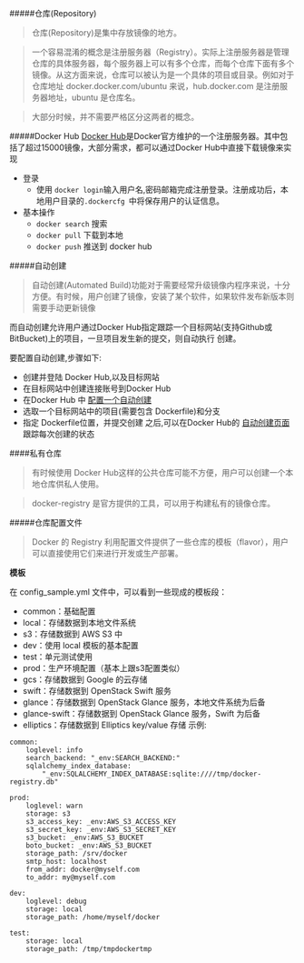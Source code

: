 #####仓库(Repository)

>仓库(Repository)是集中存放镜像的地方。

>一个容易混淆的概念是注册服务器（Registry）。实际上注册服务器是管理仓库的具体服务器，每个服务器上可以有多个仓库，而每个仓库下面有多个镜像。从这方面来说，仓库可以被认为是一个具体的项目或目录。例如对于仓库地址 docker.docker.com/ubuntu 来说，hub.docker.com 是注册服务器地址，ubuntu 是仓库名。

>大部分时候，并不需要严格区分这两者的概念。

#####Docker Hub
[Docker Hub](https://hub.docker.com/)是Docker官方维护的一个注册服务器。其中包括了超过15000镜像，大部分需求，都可以通过Docker Hub中直接下载镜像来实现

* 登录
    - 使用 `docker login`输入用户名,密码邮箱完成注册登录。注册成功后，本地用户目录的`.dockercfg `中将保存用户的认证信息。
* 基本操作
    - `docker search` 搜索
    - `docker pull` 下载到本地
    - `docker push` 推送到 docker hub

#####自动创建

>自动创建(Automated Build)功能对于需要经常升级镜像内程序来说，十分方便。有时候，用户创建了镜像，安装了某个软件，如果软件发布新版本则需要手动更新镜像

而自动创建允许用户通过Docker Hub指定跟踪一个目标网站(支持Github或BitBucket)上的项目，一旦项目发生新的提交，则自动执行 创建。

要配置自动创建,步骤如下:

* 创建并登陆 Docker Hub,以及目标网站
* 在目标网站中创建连接账号到Docker Hub
* 在Docker Hub 中 [配置一个自动创建](https://registry.hub.docker.com/builds/add/)
* 选取一个目标网站中的项目(需要包含 Dockerfile)和分支
* 指定 Dockerfile位置，并提交创建
之后,可以在Docker Hub的 [自动创建页面](https://registry.hub.docker.com/builds/) 跟踪每次创建的状态

####私有仓库

>有时候使用 Docker Hub这样的公共仓库可能不方便，用户可以创建一个本地仓库供私人使用。

>docker-registry 是官方提供的工具，可以用于构建私有的镜像仓库。

#####仓库配置文件

>Docker 的 Registry 利用配置文件提供了一些仓库的模板（flavor），用户可以直接使用它们来进行开发或生产部署。

**模板**

在 config_sample.yml 文件中，可以看到一些现成的模板段：

* common：基础配置
* local：存储数据到本地文件系统
* s3：存储数据到 AWS S3 中
* dev：使用 local 模板的基本配置
* test：单元测试使用
* prod：生产环境配置（基本上跟s3配置类似）
* gcs：存储数据到 Google 的云存储
* swift：存储数据到 OpenStack Swift 服务
* glance：存储数据到 OpenStack Glance 服务，本地文件系统为后备
* glance-swift：存储数据到 OpenStack Glance 服务，Swift 为后备
* elliptics：存储数据到 Elliptics key/value 存储
示例:
```
common:
    loglevel: info
    search_backend: "_env:SEARCH_BACKEND:"
    sqlalchemy_index_database:
        "_env:SQLALCHEMY_INDEX_DATABASE:sqlite:////tmp/docker-registry.db"

prod:
    loglevel: warn
    storage: s3
    s3_access_key: _env:AWS_S3_ACCESS_KEY
    s3_secret_key: _env:AWS_S3_SECRET_KEY
    s3_bucket: _env:AWS_S3_BUCKET
    boto_bucket: _env:AWS_S3_BUCKET
    storage_path: /srv/docker
    smtp_host: localhost
    from_addr: docker@myself.com
    to_addr: my@myself.com

dev:
    loglevel: debug
    storage: local
    storage_path: /home/myself/docker

test:
    storage: local
    storage_path: /tmp/tmpdockertmp
```
